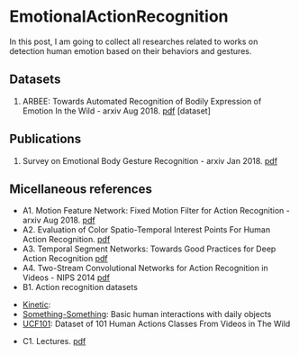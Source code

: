# EmotionalActionRecognition
In this post, I am going to collect all researches related to works on detection human emotion based on their behaviors and gestures.
## Datasets
1. ARBEE:  Towards  Automated  Recognition  of  Bodily Expression of Emotion In the Wild - arxiv Aug 2018. [pdf](https://arxiv.org/pdf/1808.09568.pdf) [dataset]
## Publications
1. Survey on Emotional Body Gesture Recognition - arxiv Jan 2018. [pdf](https://arxiv.org/pdf/1801.07481.pdf)
## Micellaneous references
* A1. Motion Feature Network: Fixed Motion Filter for Action Recognition - arxiv Aug 2018. [pdf](https://arxiv.org/pdf/1807.10037.pdf)
* A2. Evaluation of Color Spatio-Temporal Interest Points For Human Action Recognition. [pdf](https://staff.fnwi.uva.nl/th.gevers/pub/GeversTIP14-1.pdf)
* A3. Temporal Segment Networks: Towards Good Practices for Deep Action Recognition [pdf](https://arxiv.org/pdf/1608.00859.pdf)
* A4. Two-Stream Convolutional Networks for Action Recognition in Videos - NIPS 2014 [pdf](https://papers.nips.cc/paper/5353-two-stream-convolutional-networks-for-action-recognition-in-videos.pdf)
* B1. Action recognition datasets 
- [Kinetic](https://deepmind.com/research/open-source/open-source-datasets/kinetics/): 
- [Something-Something](https://20bn.com/datasets/something-something): Basic human interactions with daily objects
- [UCF101](https://arxiv.org/pdf/1212.0402.pdf): Dataset of 101 Human Actions Classes From Videos in The Wild
* C1. Lectures. [pdf](http://6.869.csail.mit.edu/fa17/lecture/lecture23activity_recognition.pdf)
